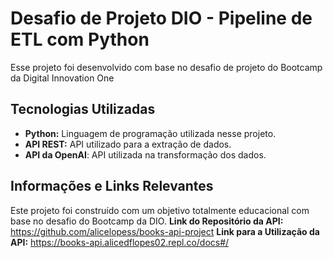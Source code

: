 # Desafio de Projeto DIO - Pipeline de ETL com Python
Esse projeto foi desenvolvido com base no desafio de projeto do Bootcamp da Digital Innovation One 

## Tecnologias Utilizadas
- **Python:** Linguagem de programação utilizada nesse projeto.
- **API REST:** API utilizado para a extração de dados.
- **API da OpenAI**: API utilizada na transformação dos dados.

## Informações e Links Relevantes
Este projeto foi construído com um objetivo totalmente educacional com base no desafio do Bootcamp da DIO. 
**Link do Repositório da API:** https://github.com/alicelopess/books-api-project
**Link para a Utilização da API:** https://books-api.alicedflopes02.repl.co/docs#/
